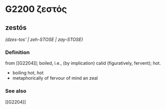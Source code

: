 # G2200 ζεστός

## zestós

_(dzes-tos' | zeh-STOSE | zay-STOSE)_

### Definition

from [[G2204]]; boiled, i.e., (by implication) calid (figuratively, fervent); hot.

- boiling hot, hot
- metaphorically of fervour of mind an zeal

### See also

[[G2204]]

